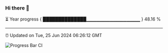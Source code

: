 ### Hi there 👋

⏳ Year progress { ██████████████▁▁▁▁▁▁▁▁▁▁▁▁▁▁▁▁ } 48.16 %

---

⏰ Updated on Tue, 25 Jun 2024 06:26:12 GMT

![Progress Bar CI](https://github.com/ZhaoGui/ZhaoGui/workflows/Progress%20Bar%20CI/badge.svg)
